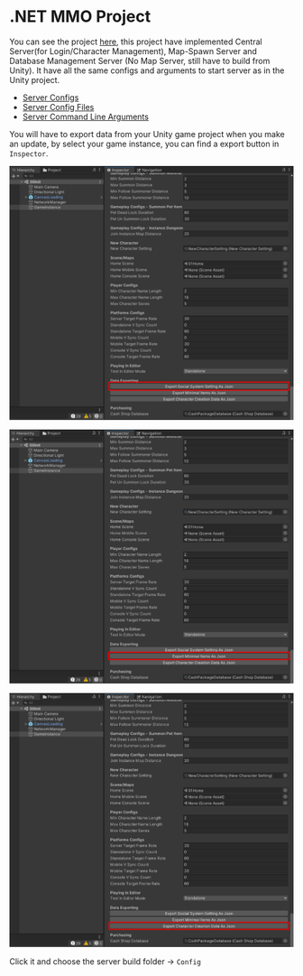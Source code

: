 # .NET MMO Project

You can see the project [here](https://github.com/insthync/UnityMultiplayerARPG_MMO.NET.git), this project have implemented Central Server(for Login/Character Management), Map-Spawn Server and Database Management Server (No Map Server, still have to build from Unity). It have all the same configs and arguments to start server as in the Unity project.

- [Server Configs](../pages/027-server-configs.md)
- [Server Config Files](../pages/031-server-config-files.md)
- [Server Command Line Arguments](../pages/030-server-command-line-argument.md)

You will have to export data from your Unity game project when you make an update, by select your game instance, you can find a export button in `Inspector`.

![](../images/advance/export-social-system-setting.png)

![](../images/advance/export-minimal-items.png)

![](../images/advance/export-character-creation-data.png)

Click it and choose the server build folder -> `Config`